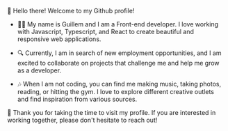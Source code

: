 👋 Hello there! Welcome to my Github profile!

- 👨‍💻 My name is Guillem and I am a Front-end developer. I love working with Javascript, Typescript, and React to create beautiful and responsive web applications.

- 🔍 Currently, I am in search of new employment opportunities, and I am excited to collaborate on projects that challenge me and help me grow as a developer.

- 🎶 When I am not coding, you can find me making music, taking photos, reading, or hitting the gym. I love to explore different creative outlets and find inspiration from various sources.

 🤝 Thank you for taking the time to visit my profile. If you are interested in working together, please don't hesitate to reach out!
